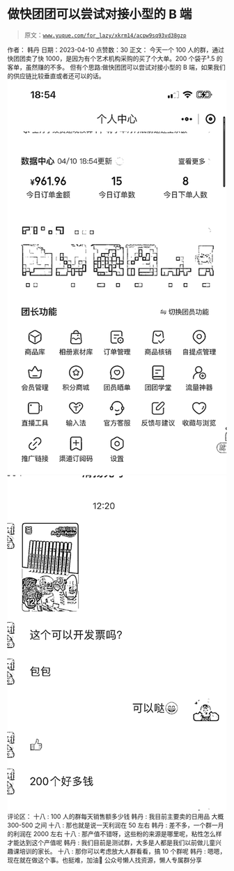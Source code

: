 # 做快团团可以尝试对接小型的 B 端

> 原文：[`www.yuque.com/for_lazy/xkrm14/acpw9sq93vd38gzp`](https://www.yuque.com/for_lazy/xkrm14/acpw9sq93vd38gzp)

<ne-p id="u6bb7cdad" data-lake-id="u6bb7cdad">作者： 韩丹</ne-p> <ne-p id="u96b04757" data-lake-id="u96b04757">日期：2023-04-10</ne-p> <ne-p id="ub8e54280" data-lake-id="ub8e54280">点赞数：30</ne-p> <ne-hole id="u2db35f9e" data-lake-id="u2db35f9e"><ne-card data-card-name="hr" data-card-type="block" id="M7avL" data-event-boundary="card"><ne-p id="uadec0a97" data-lake-id="uadec0a97">正文：</ne-p> <ne-p id="u7e0edc2b" data-lake-id="u7e0edc2b">今天一个 100 人的群，通过快团团卖了快 1000，是因为有个艺术机构采购的买了个大单。200 个袋子³.5 的客单，虽然赚的不多。 但有个思路:做快团团可以尝试对接小型的 B 端，如果我们的供应链比较垂直或者还可以的话。</ne-p> <ne-p id="u2d8bf85d" data-lake-id="u2d8bf85d"><ne-card data-card-name="image" data-card-type="inline" id="UIOot" data-event-boundary="card">![](img/647feb877ef75123bea1262386330816.png)</ne-card></ne-p> <ne-p id="ucb503441" data-lake-id="ucb503441"><ne-card data-card-name="image" data-card-type="inline" id="viutu" data-event-boundary="card">![](img/c1ed2f8bfaceff3eebedced687c14f02.png)</ne-card></ne-p> <ne-hole id="ua003d128" data-lake-id="ua003d128"><ne-card data-card-name="hr" data-card-type="block" id="TiHX3" data-event-boundary="card"><ne-p id="ua7ee5203" data-lake-id="ua7ee5203">评论区：</ne-p> <ne-p id="udd491d6c" data-lake-id="udd491d6c">十八 : 100 人的群每天销售额多少钱</ne-p> <ne-p id="ucbd25ac6" data-lake-id="ucbd25ac6">韩丹 : 我目前主要卖的日用品 大概 300-500 之间</ne-p> <ne-p id="u817a3823" data-lake-id="u817a3823">十八 : 那也就是说一天利润在 50 左右</ne-p> <ne-p id="ue0c35516" data-lake-id="ue0c35516">韩丹 : 差不多，一个群一月的利润在 2000 左右</ne-p> <ne-p id="u21dab563" data-lake-id="u21dab563">十八 : 那产值不错呀，这些粉的来源是哪里呢，粘性怎么样才能达到这个产值呢</ne-p> <ne-p id="u58cf6991" data-lake-id="u58cf6991">韩丹 : 我们目前是测试群，大多是人都是我们以前做儿童兴趣课培训的家长。</ne-p> <ne-p id="u35a7aa6d" data-lake-id="u35a7aa6d">十八 : 那你可以考虑放大人群看看，搞 10 个群呢</ne-p> <ne-p id="u46873a5e" data-lake-id="u46873a5e">韩丹 : 嗯嗯，现在就在做这个事。也挺难，加油💪</ne-p> <ne-hole id="ub8d68a23" data-lake-id="ub8d68a23"><ne-card data-card-name="hr" data-card-type="block" id="Bxa68" data-event-boundary="card"><ne-p id="uf920049c" data-lake-id="uf920049c">公众号懒人找资源，懒人专属群分享</ne-p></ne-card></ne-hole></ne-card></ne-hole></ne-card></ne-hole>